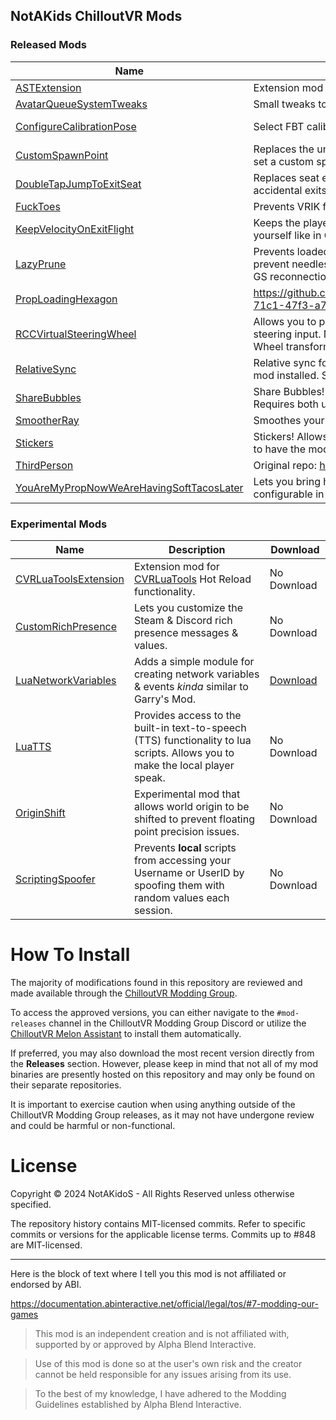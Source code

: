 ## NotAKids ChilloutVR Mods

<!-- BEGIN MOD LIST -->

### Released Mods

| Name | Description | Download |
|------|-------------|----------|
| [ASTExtension](ASTExtension/README.md) | Extension mod for [Avatar Scale Tool](https://github.com/NotAKidoS/AvatarScaleTool): | [Download](https://github.com/NotAKidoS/NAK_CVR_Mods/releases/download/r46/ASTExtension.dll) |
| [AvatarQueueSystemTweaks](AvatarQueueSystemTweaks/README.md) | Small tweaks to the Avatar Queue System. | [Download](https://github.com/NotAKidoS/NAK_CVR_Mods/releases/download/r46/AvatarQueueSystemTweaks.dll) |
| [ConfigureCalibrationPose](ConfigureCalibrationPose/README.md) | Select FBT calibration pose. | No Download |
| [CustomSpawnPoint](CustomSpawnPoint/README.md) | Replaces the unused Images button in the World Details page with a button to set a custom spawn point. | [Download](https://github.com/NotAKidoS/NAK_CVR_Mods/releases/download/r46/CustomSpawnPoint.dll) |
| [DoubleTapJumpToExitSeat](DoubleTapJumpToExitSeat/README.md) | Replaces seat exit controls with a double-tap of the jump button, avoiding accidental exits from joystick drift or opening the menu. | [Download](https://github.com/NotAKidoS/NAK_CVR_Mods/releases/download/r46/DoubleTapJumpToExitSeat.dll) |
| [FuckToes](FuckToes/README.md) | Prevents VRIK from autodetecting toes in Halfbody or Fullbody. | [Download](https://github.com/NotAKidoS/NAK_CVR_Mods/releases/download/r46/FuckToes.dll) |
| [KeepVelocityOnExitFlight](KeepVelocityOnExitFlight/README.md) | Keeps the player's velocity when exiting flight mode. Makes it possible to fling yourself like in Garry's Mod. | [Download](https://github.com/NotAKidoS/NAK_CVR_Mods/releases/download/r46/KeepVelocityOnExitFlight.dll) |
| [LazyPrune](LazyPrune/README.md) | Prevents loaded objects from immediately unloading on destruction. Should prevent needlessly unloading & reloading all avatars/props on world rejoin or GS reconnection. | [Download](https://github.com/NotAKidoS/NAK_CVR_Mods/releases/download/r46/LazyPrune.dll) |
| [PropLoadingHexagon](PropLoadingHexagon/README.md) | https://github.com/NotAKidoS/NAK_CVR_Mods/assets/37721153/a892c765-71c1-47f3-a781-bdb9b60ba117 | [Download](https://github.com/NotAKidoS/NAK_CVR_Mods/releases/download/r46/PropLoadingHexagon.dll) |
| [RCCVirtualSteeringWheel](RCCVirtualSteeringWheel/README.md) | Allows you to physically grab rigged RCC steering wheels in VR to provide steering input. No explicit setup required other than defining the Steering Wheel transform within the RCC component. | [Download](https://github.com/NotAKidoS/NAK_CVR_Mods/releases/download/r46/RCCVirtualSteeringWheel.dll) |
| [RelativeSync](RelativeSync/README.md) | Relative sync for Movement Parent & Chairs. Requires both users to have the mod installed. Synced over Mod Network. | [Download](https://github.com/NotAKidoS/NAK_CVR_Mods/releases/download/r46/RelativeSync.dll) |
| [ShareBubbles](ShareBubbles/README.md) | Share Bubbles! Allows you to drop down bubbles containing Avatars & Props. Requires both users to have the mod installed. Synced over Mod Network. | [Download](https://github.com/NotAKidoS/NAK_CVR_Mods/releases/download/r46/ShareBubbles.dll) |
| [SmootherRay](SmootherRay/README.md) | Smoothes your controller while the raycast lines are visible. | [Download](https://github.com/NotAKidoS/NAK_CVR_Mods/releases/download/r46/SmootherRay.dll) |
| [Stickers](Stickers/README.md) | Stickers! Allows you to place small images on any surface. Requires both users to have the mod installed. Synced over Mod Network. | [Download](https://github.com/NotAKidoS/NAK_CVR_Mods/releases/download/r46/Stickers.dll) |
| [ThirdPerson](ThirdPerson/README.md) | Original repo: https://github.com/oestradiol/CVR-Mods | [Download](https://github.com/NotAKidoS/NAK_CVR_Mods/releases/download/r46/ThirdPerson.dll) |
| [YouAreMyPropNowWeAreHavingSoftTacosLater](YouAreMyPropNowWeAreHavingSoftTacosLater/README.md) | Lets you bring held, attached, and occupied props through world loads. This is configurable in the mod settings. | No Download |

### Experimental Mods

| Name | Description | Download |
|------|-------------|----------|
| [CVRLuaToolsExtension](.Experimental/CVRLuaToolsExtension/README.md) | Extension mod for [CVRLuaTools](https://github.com/NotAKidoS/CVRLuaTools) Hot Reload functionality. | No Download |
| [CustomRichPresence](.Experimental/CustomRichPresence/README.md) | Lets you customize the Steam & Discord rich presence messages & values. | No Download |
| [LuaNetworkVariables](.Experimental/LuaNetworkVariables/README.md) | Adds a simple module for creating network variables & events *kinda* similar to Garry's Mod. | [Download](https://github.com/NotAKidoS/NAK_CVR_Mods/releases/download/r46/LuaNetworkVariables.dll) |
| [LuaTTS](.Experimental/LuaTTS/README.md) | Provides access to the built-in text-to-speech (TTS) functionality to lua scripts. Allows you to make the local player speak. | No Download |
| [OriginShift](.Experimental/OriginShift/README.md) | Experimental mod that allows world origin to be shifted to prevent floating point precision issues. | No Download |
| [ScriptingSpoofer](.Experimental/ScriptingSpoofer/README.md) | Prevents **local** scripts from accessing your Username or UserID by spoofing them with random values each session. | No Download |

<!-- END MOD LIST -->

# How To Install

The majority of modifications found in this repository are reviewed and made available through the [ChilloutVR Modding Group](https://discord.gg/dndGPM3bxu). 

To access the approved versions, you can either navigate to the `#mod-releases` channel in the ChilloutVR Modding Group Discord or utilize the [ChilloutVR Melon Assistant](https://github.com/knah/CVRMelonAssistant) to install them automatically.

If preferred, you may also download the most recent version directly from the **Releases** section. However, please keep in mind that not all of my mod binaries are presently hosted on this repository and may only be found on their separate repositories. 

It is important to exercise caution when using anything outside of the ChilloutVR Modding Group releases, as it may not have undergone review and could be harmful or non-functional.

# License

Copyright © 2024 NotAKidoS - All Rights Reserved unless otherwise specified.

The repository history contains MIT-licensed commits. Refer to specific commits or versions for the applicable license terms. Commits up to #848 are MIT-licensed.

---

Here is the block of text where I tell you this mod is not affiliated or endorsed by ABI.

https://documentation.abinteractive.net/official/legal/tos/#7-modding-our-games

> This mod is an independent creation and is not affiliated with, supported by or approved by Alpha Blend Interactive. 

> Use of this mod is done so at the user's own risk and the creator cannot be held responsible for any issues arising from its use.

> To the best of my knowledge, I have adhered to the Modding Guidelines established by Alpha Blend Interactive.
